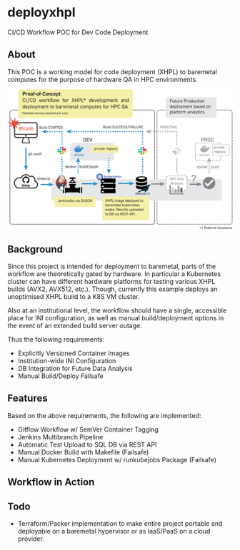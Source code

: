 # deployxhpl
CI/CD Workflow POC for Dev Code Deployment

## About

This POC is a working model for code deployment (XHPL) to baremetal computes for the 
purpose of hardware QA in HPC environments.

![Workflow-POC](./JustAddRobots-deployxhpl-v1-01.svg)

## Background

Since this project is intended for deployment to baremetal, parts of the workflow
are theoretically gated by hardware. In particular a Kubernetes cluster can have
different hardware platforms for testing various XHPL builds (AVX2, AVX512, etc.). 
Though, currently this example deploys an unoptimised XHPL build to a K8S VM cluster.

Also at an institutional level, the workflow should have a single, accessible place
for INI configuration, as well as manual build/deployment options in the event of an
extended build server outage.

Thus the following requirements:

* Explicitly Versioned Container Images
* Institution-wide INI Configuration
* DB Integration for Future Data Analysis
* Manual Build/Deploy Failsafe

## Features

Based on the above requirements, the following are implemented:

* Gitflow Workflow w/ SemVer Container Tagging
* Jenkins Multibranch Pipeline
* Automatic Test Upload to SQL DB via REST API
* Manual Docker Build with Makefile (Failsafe)
* Manual Kubernetes Deployment w/ runkubejobs Package (Failsafe)


## Workflow in Action


## Todo

* Terraform/Packer implementation to make entire project portable and deployable
on a baremetal hypervisor or as IaaS/PaaS on a cloud provider.
